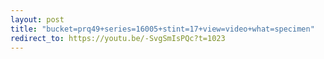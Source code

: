 ```yaml
---
layout: post
title: "bucket=prq49+series=16005+stint=17+view=video+what=specimen"
redirect_to: https://youtu.be/-SvgSmIsPQc?t=1023
---
```

